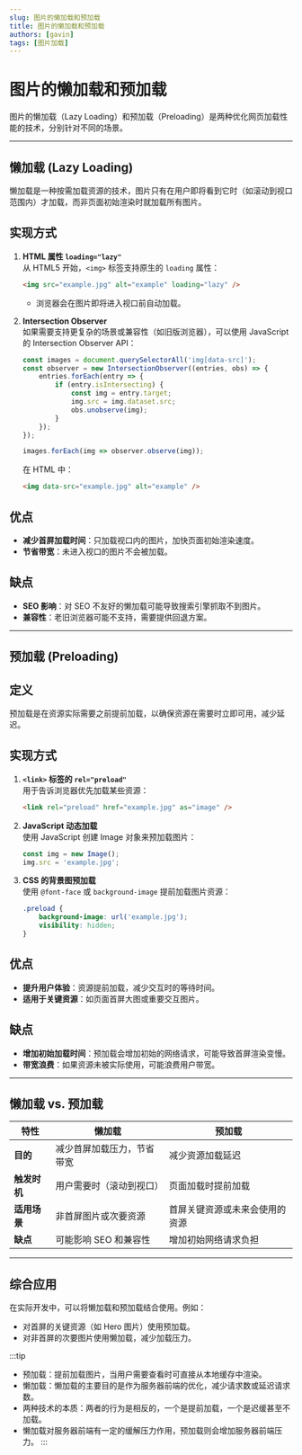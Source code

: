 ```yaml
---
slug: 图片的懒加载和预加载
title: 图片的懒加载和预加载
authors: [gavin]
tags: [图片加载]
---
```


# 图片的懒加载和预加载

图片的懒加载（Lazy Loading）和预加载（Preloading）是两种优化网页加载性能的技术，分别针对不同的场景。

---

## **懒加载 (Lazy Loading)**

懒加载是一种按需加载资源的技术，图片只有在用户即将看到它时（如滚动到视口范围内）才加载，而非页面初始渲染时就加载所有图片。

## **实现方式**
1. **HTML 属性 `loading="lazy"`**  
   从 HTML5 开始，`<img>` 标签支持原生的 `loading` 属性：  
   ```html
   <img src="example.jpg" alt="example" loading="lazy" />
   ```
   - 浏览器会在图片即将进入视口前自动加载。

2. **Intersection Observer**  
   如果需要支持更复杂的场景或兼容性（如旧版浏览器），可以使用 JavaScript 的 Intersection Observer API：
   ```javascript
   const images = document.querySelectorAll('img[data-src]');
   const observer = new IntersectionObserver((entries, obs) => {
       entries.forEach(entry => {
           if (entry.isIntersecting) {
               const img = entry.target;
               img.src = img.dataset.src;
               obs.unobserve(img);
           }
       });
   });

   images.forEach(img => observer.observe(img));
   ```
   在 HTML 中：
   ```html
   <img data-src="example.jpg" alt="example" />
   ```

## **优点**
- **减少首屏加载时间**：只加载视口内的图片，加快页面初始渲染速度。
- **节省带宽**：未进入视口的图片不会被加载。

## **缺点**
- **SEO 影响**：对 SEO 不友好的懒加载可能导致搜索引擎抓取不到图片。
- **兼容性**：老旧浏览器可能不支持，需要提供回退方案。

---

## **预加载 (Preloading)**

## **定义**  
预加载是在资源实际需要之前提前加载，以确保资源在需要时立即可用，减少延迟。

## **实现方式**
1. **`<link>` 标签的 `rel="preload"`**  
   用于告诉浏览器优先加载某些资源：
   ```html
   <link rel="preload" href="example.jpg" as="image" />
   ```

2. **JavaScript 动态加载**  
   使用 JavaScript 创建 Image 对象来预加载图片：
   ```javascript
   const img = new Image();
   img.src = 'example.jpg';
   ```

3. **CSS 的背景图预加载**  
   使用 `@font-face` 或 `background-image` 提前加载图片资源：
   ```css
   .preload {
       background-image: url('example.jpg');
       visibility: hidden;
   }
   ```

## **优点**
- **提升用户体验**：资源提前加载，减少交互时的等待时间。
- **适用于关键资源**：如页面首屏大图或重要交互图片。

## **缺点**
- **增加初始加载时间**：预加载会增加初始的网络请求，可能导致首屏渲染变慢。
- **带宽浪费**：如果资源未被实际使用，可能浪费用户带宽。

---

## **懒加载 vs. 预加载**

| 特性       | 懒加载                  | 预加载                  |
|------------|-------------------------|-------------------------|
| **目的**   | 减少首屏加载压力，节省带宽 | 减少资源加载延迟        |
| **触发时机**| 用户需要时（滚动到视口）| 页面加载时提前加载      |
| **适用场景**| 非首屏图片或次要资源     | 首屏关键资源或未来会使用的资源 |
| **缺点**   | 可能影响 SEO 和兼容性    | 增加初始网络请求负担    |

---

## **综合应用**  
在实际开发中，可以将懒加载和预加载结合使用。例如：
- 对首屏的关键资源（如 Hero 图片）使用预加载。
- 对非首屏的次要图片使用懒加载，减少加载压力。

:::tip
- 预加载：提前加载图片，当用户需要查看时可直接从本地缓存中渲染。
- 懒加载：懒加载的主要目的是作为服务器前端的优化，减少请求数或延迟请求数。
- 两种技术的本质：两者的行为是相反的，一个是提前加载，一个是迟缓甚至不加载。
- 懒加载对服务器前端有一定的缓解压力作用，预加载则会增加服务器前端压力。
:::
